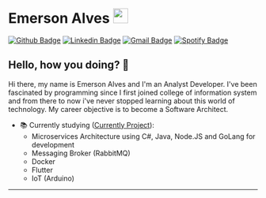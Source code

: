 # Emerson Alves <img src="https://github.com/TheDudeThatCode/TheDudeThatCode/blob/master/Assets/Mario_Hello_Big.gif" width="30px">

[![Github Badge](https://img.shields.io/badge/-Github-000?style=flat-square&logo=Github&logoColor=white&link=https://github.com/Katsshura)](https://github.com/Katsshura)
[![Linkedin Badge](https://img.shields.io/badge/-LinkedIn-blue?style=flat-square&logo=Linkedin&logoColor=white&link=https://www.linkedin.com/in/katsshura/)](https://www.linkedin.com/in/katsshura/)
[![Gmail Badge](https://img.shields.io/badge/-Gmail-c14438?style=flat-square&logo=Gmail&logoColor=white&link=mailto:xr.emerson@gmail.com)](mailto:xr.emerson@gmail.com)
[![Spotify Badge](https://img.shields.io/badge/spotify-%231ED760.svg?style=flat-square&logo=spotify&logoColor=white)](https://open.spotify.com/playlist/7DH4M2UzcpTWZMddISQqr7)

## Hello, how you doing? 👋

Hi there, my name is Emerson Alves and I'm an Analyst Developer. I've been fascinated by programming since I first joined college of information system and from there to now i've never stopped learning about this world of technology. My career objective is to become a Software Architect.

- :books: Currently studying ([Currently Project](https://github.com/Katsshura/IoT-House-Automation)):
  - Microservices Architecture using C#, Java, Node.JS and GoLang for development
  - Messaging Broker (RabbitMQ)
  - Docker
  - Flutter
  - IoT (Arduino)
---
